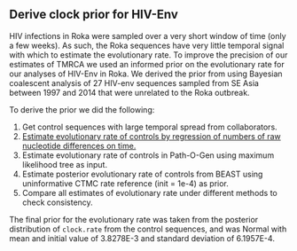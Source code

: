 ## Derive clock prior for HIV-Env

HIV infections in Roka were sampled over a very short window of time (only a few weeks). As such, the Roka sequences have very little temporal signal with which to estimate the evolutionary rate. To improve the precision of our estimates of TMRCA we used an informed prior on the evolutionary rate for our analyses of HIV-Env in Roka. We derived the prior from using Bayesian coalescent analysis of 27 HIV-env sequences sampled from SE Asia between 1997 and 2014 that were unrelated to the Roka outbreak.

To derive the prior we did the following:

1. Get control sequences with large temporal spread from collaborators.
2. [Estimate evolutionary rate of controls by regression of numbers of raw nucleotide differences on time.](Raw_Clock_Plots/)
3. Estimate evolutionary rate of controls in Path-O-Gen using maximum likelihood tree as input.
4. Estimate posterior evolutionary rate of controls from BEAST using uninformative CTMC rate reference (init = 1e-4) as prior.
5. Compare all estimates of evolutionary rate under different methods to check consistency.

The final prior for the evolutionary rate was taken from the posterior distribution of `clock.rate` from the control sequences, and was Normal with mean and initial value of 3.8278E-3 and standard deviation of 6.1957E-4.
